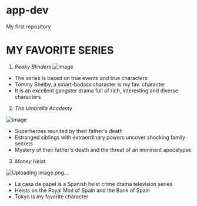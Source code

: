 # app-dev
My first repository
# **MY FAVORITE SERIES**
1. *Peaky Blinders*
![image](https://github.com/ememfrrr/app-dev/assets/133613409/25245064-fa86-487e-befc-cb1e00648daa)
- The series is based on true events and true characters
- Tommy Shelby, a smart-badass character is my fav. character
- It is an excellent gangster drama full of rich, interesting and diverse characters
2. *The Umbrella Academy*


![image](https://github.com/ememfrrr/app-dev/assets/133613409/2c9a8d35-55b9-4161-8236-abc2b28352bf)
- Superheroes reunited by their father's death
- Estranged siblings with extraordinary powers uncover shocking family secrets
- Mystery of their father's death and the threat of an imminent apocalypse
3. *Money Heist*


![Uploading image.png…]()
- La casa de papel is a Spanish heist crime drama television series
- Heists on the Royal Mint of Spain and the Bank of Spain
- Tokyo is my favorite character

